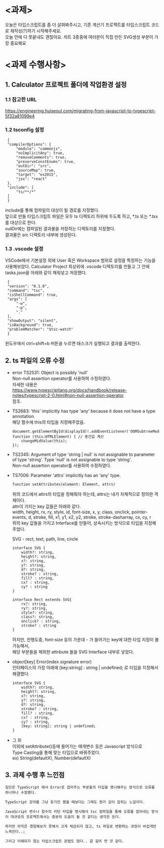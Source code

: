 # <과제>
오늘은 타입스크립트를 좀 더 살펴봐주시고, 기존 계산기 프로젝트를 타입스크립트 코드로 재작성(?)하기 시작해주세요.  
오늘 안에 다 못끝내도 괜찮아요. 차트 3종중에 여러분이 직접 만든 SVG생성 부분이 가장 중요해요  

# <과제 수행사항>

## 1. Calculator 프로젝트 폴더에 작업환경 설정

   ### 1.1 참고한 URL
https://engineering.huiseoul.com/migrating-from-javascript-to-typescript-5f32a81099e4

   ### 1.2 tsconfig 설정
   ```
    {
    "compilerOptions": {
        "module": "commonjs",
        "noImplicitAny": true,
        "removeComments": true,
        "preserveConstEnums": true,
        "outDir": "src",
        "sourceMap": true,
        "target": "es2015",
        "jsx": "react"
    },
    "include": [
        "ts/**/*"
    ]
    }
   ```
   include를 통해 컴파일의 대상이 될 경로를 지정했다.  
   앞으로 만들 타입스크립트 파일은 모두 ts 디렉토리 하위에 두도록 하고, *.ts 또는 *.tsx를 대상으로 한다.  
   outDir에는 컴파일된 결과물을 저장하는 디렉토리를 지정했다.  
   결과물은 src 디렉토리 내부에 생성된다.

   ### 1.3 .vscode 설정
   VSCode에서 기본설정 외에 User 혹은 Workspace 범위로 설정을 특정하는 기능을 사용해보았다.
   Calculator Project 최상위에 .vscode 디렉토리를 만들고 그 안에 tasks.json을 아래와 같이 채워넣고 저장했다.
   ```
    {
    "version": "0.1.0",
    "command": "tsc",
    "isShellCommand": true,
    "args": [
        "-w",
        "-p",
        "."
    ],
    "showOutput": "silent",
    "isBackground": true,
    "problemMatcher": "$tsc-watch"
    }
   ```
   윈도우에서 ctrl+shift+b 버튼을 누르면 태스크가 실행되고 결과를 출력한다.

## 2. ts 파일의 오류 수정
- error TS2531: Object is possibly 'null'  
    Non-null assertion operator를 사용하여 수정하였다.  
    자세한 내용은  
     https://www.typescriptlang.org/docs/handbook/release-notes/typescript-2-0.html#non-null-assertion-operator  
    참조.

- TS2683: 'this' implicitly has type 'any' because it does not have a type annotation.  
    해당 함수에 this의 타입을 지정해주었음.
    ```
    document.getElementById(displayId)!.addEventListener('DOMSubtreeModified', function (this:HTMLElement) { // 중간값 계산
        changeMidValue(this);
    });
    ```

- TS2345: Argument of type 'string | null' is not assignable to parameter of type 'string'. Type 'null' is not assignable to type 'string'.  
    Non-null assertion operator를 사용하여 수정하였다.

- TS7006: Parameter 'attrs' implicitly has an 'any' type.
    ```
    function setAttributes(element: Element, attrs)
    ```
    위의 코드에서 attrs의 타입을 정해줘야 하는데, attrs는 내가 자체적으로 정의한 객체이다.  
    attr이 가지는 key 값들은 아래와 같다.  
    width, height, rx, ry, style, id, font-size, x, y, class, onclick, pointer-events, d,
    stroke, fill, x1, y1, x2, y2, stroke, stroke-dasharray, cx, cy, r  
    위의 key 값들을 가지고 Interface를 만들어, 상속시키는 방식으로 타입을 지정해 주었다.
    
    SVG
        - rect, text, path, line, circle
    ```
    interface SVG {
        width?: string,
        height?: string,
        x?: string,
        y?: string,
        d?: string,
        stroke? : string,
        fill? : string,
        cx? : string,
        cy? : string
    }

    interface Rect extends SVG{
        rx?: string,
        ry?: string,
        style?: string,
        class?: string,
        onclick? : string,
        stroke? : string
    }
    ```
    하지만, 진행도중, font-size 등의 가운데 - 가 들어가는 key에 대한 타입 지정이 불가능해서,  
    해당 부분들을 제외한 attribute 들을 SVG Interface 내부로 넣었다.

- object[key] Error(index signature error)  
    인터페이스의 가장 아래에 [key:string] : string | undefined; 로 타입을 지정해서 해결했다.
    ```
    interface SVG {
        width?: string,
        height?: string,
        x?: string,
        y?: string,
        d?: string,
        stroke? : string,
        fill? : string,
        cx? : string,
        cy? : string,
        [key: string]: string | undefined;
    }
    ```

- 그 외  
    이외에 setAttribute()등에 들어가는 매개변수 등은 Javascript 방식으로  
    Type Casting을 통해 맞는 타입으로 바꿔주었다.  
    ex) String(defaultX), Number(defaultX)

## 3. 과제 수행 후 느낀점
    일단은 TypeScript 에서 Error로 잡아주는 부분들의 타입을 명시해주는 방식으로 오류를 하나하나 수정했다.

    TypeScript 강의를 그냥 듣기만 했을 때보다는 그래도 뭔가 감이 잡히는 느낌이다. 

    JavaScript 변수나 함수의 리턴 타입을 명시해서 tsc 컴파일을 통해 오류를 잡아내는 방식이 대규모의 프로젝트에서는 충분히 도움이 될 것 같다는 생각은 든다.

    하지만 아직은 경험해보지 못해서 크게 체감되지 않고, ts 파일로 변환하는 과정이 버겁게만 느껴진다..;

    그리고 이해되지 않는 타입스크립트 문법도 많다.. 갈 길이 먼 것 같다.
